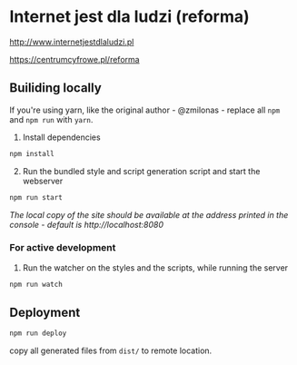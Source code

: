 # Internet jest dla ludzi (reforma)

http://www.internetjestdlaludzi.pl

https://centrumcyfrowe.pl/reforma

## Builiding locally

If you're using yarn, like the original author - @zmilonas - replace all `npm` and `npm run` with `yarn`.

1. Install dependencies
```sh
npm install
```

2. Run the bundled style and script generation script and start the webserver
```sh
npm run start
```

*The local copy of the site should be available at the address printed in the console - default is http://localhost:8080*

### For active development

1. Run the watcher on the styles and the scripts, while running the server
```sh
npm run watch
```

## Deployment

```sh
npm run deploy
```

copy all generated files from `dist/` to remote location.
